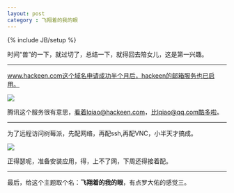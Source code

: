 ```yaml
---
layout: post
category : 飞翔着的我的眼
---
```

{% include JB/setup %}


时间“兽”的一下，就过切了，总结一下，就得回去陪女儿，这是第一兴趣。

---
www.hackeen.com这个域名申请成功半个月后，hackeen的邮箱服务也已启用。

![](https://raw.github.com/hackeen/hackeen.github.com/master/img/20130330/email.jpg)

腾讯这个服务很有意思，看着lqiao@hackeen.com，比lqiao@qq.com酷多啦。

---
为了远程访问树莓派，先配网络，再配ssh,再配VNC，小半天才搞成。

![](https://raw.github.com/hackeen/hackeen.github.com/master/img/20130330/pi.jpg)

正得瑟呢，准备安装应用，得，上不了网，下周还得接着配。

---
最后，给这个主题取个名：**飞翔着的我的眼**，有点罗大佑的感觉三。